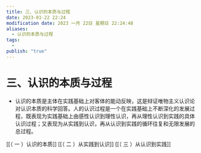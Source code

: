 ```yaml
---
title: 三、认识的本质与过程
date: 2023-01-22 22:24
modification date: 2023 一月 22日 星期日 22:24:48
aliases:
  - 认识的本质与过程
tags:
  - 
publish: "true"
---
```


# 三、认识的本质与过程

- 认识的本质是主体在实践基础上对客体的能动反映，这是辩证唯物主义认识论对认识本质的科学回答。人的认识过程是一个在实践基础上不断深化的发展过程，既表现为实践基础上由感性认识到理性认识，再从理性认识到实践的具体认识过程；又表现为从实践到认识，再从认识到实践的循环往复和无限发展的总过程。

[[（ 一 ）认识的本质]]
[[（ 二 ）从实践到认识]]
[[（ 三 ）从认识到实践]]

